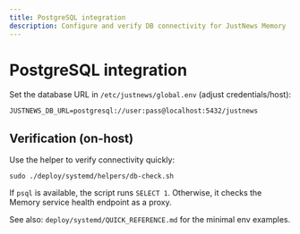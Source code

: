 ```yaml
---
title: PostgreSQL integration
description: Configure and verify DB connectivity for JustNews Memory
---
```


# PostgreSQL integration

Set the database URL in `/etc/justnews/global.env` (adjust credentials/host):

```
JUSTNEWS_DB_URL=postgresql://user:pass@localhost:5432/justnews
```

## Verification (on-host)

Use the helper to verify connectivity quickly:

```
sudo ./deploy/systemd/helpers/db-check.sh
```

If `psql` is available, the script runs `SELECT 1`. Otherwise, it checks the Memory service health endpoint as a proxy.

See also: `deploy/systemd/QUICK_REFERENCE.md` for the minimal env examples.

